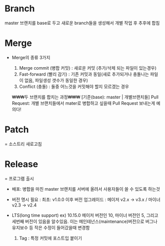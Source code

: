 # Branch

master 브랜치를 base로 두고 새로운 branch들을 생성해서 개별 작업 후 추후에 합침

# Merge

- Merge의 종류 3가지

  1. Merge commit (병합 커밋) : 새로운 커밋 (추가/삭제 되는 파일이 있는경우)
  2. Fast-forward (빨리 감기) : 기존 커밋과 동일(새로 추가되거나 충돌나는 파일이 없음, 파일생성 갯수가 동일한 경우)
  3. Conflict (충돌) : 둘중 어느것을 커밋해야 할지 모르겠는 경우

  ₩₩₩두 브랜치를 합치는 과정₩₩₩
  [기준(base): master | 개별브랜치들]
  Pull Request: 개별 브랜치들에서 mater로 병합하고 싶을때 Pull Request 보내는게 예의다!

# Patch

= 소스트리 새로고침

# Release

= 프로그램 출시

- 배포: 병합을 마친 master 브랜치를 서버에 올려서 사용자들이 쓸 수 있도록 하는것
- 버전 명시 필요 : 최초: v1.0.0
  이후 버전 업그레이드 : 메이저 v2.x -> v3.x / 마이너 v2.3 -> v2.4
- LTS(long time support)
  ex) 10.15.0
  메이저 버전인 10, 마이너 버전인 5, 그리고 세번째 버전이 있음을 알수있음. 이는 메인테넌스(maintenance)버전으로 버그나 유지보수 등 작은 수정이 들어갔을때 변경함

  1. Tag : 특정 커밋에 포스트입 붙이기
